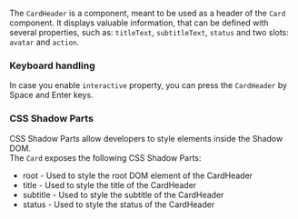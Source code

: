 The `CardHeader` is a component, meant to be used as a header of the `Card` component. It displays valuable information, that can be defined with several properties, such as: `titleText`, `subtitleText`, `status` and two slots: `avatar` and `action`.
### Keyboard handling

In case you enable `interactive` property, you can press the `CardHeader` by Space and Enter keys.

### CSS Shadow Parts

<ui5-link target="_blank" href="https://developer.mozilla.org/en-US/docs/Web/CSS/::part">CSS Shadow Parts</ui5-link> allow developers to style elements inside the Shadow DOM.  
The `Card` exposes the following CSS Shadow Parts:

*   root - Used to style the root DOM element of the CardHeader
*   title - Used to style the title of the CardHeader
*   subtitle - Used to style the subtitle of the CardHeader
*   status - Used to style the status of the CardHeader